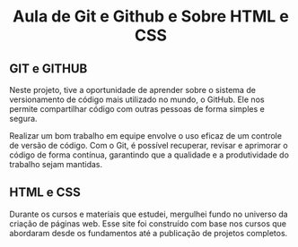 <h1 align="center">Aula de Git e Github e Sobre HTML e CSS</h1>

<h2>GIT e GITHUB</h2>
<p>Neste projeto, tive a oportunidade de aprender sobre o sistema de versionamento de código mais utilizado no mundo, o GitHub. Ele nos permite compartilhar código com outras pessoas de forma simples e segura.

Realizar um bom trabalho em equipe envolve o uso eficaz de um controle de versão de código. Com o Git, é possível recuperar, revisar e aprimorar o código de forma contínua, garantindo que a qualidade e a produtividade do trabalho sejam mantidas.</p>

<h2>HTML e CSS</h2>
<p> Durante os cursos e materiais que estudei, mergulhei fundo no universo da criação de páginas web. Esse site foi construído com base nos cursos que abordaram desde os fundamentos até a publicação de projetos completos.</p>
